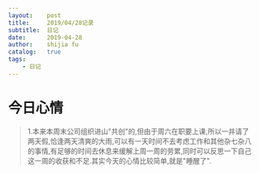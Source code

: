 ```yaml
---
layout:    post
title:     2019/04/28记录
subtitle:  日记
date:      2019-04-28
author:    shijia fu
catalog:   true
tags:
    - 日记
---
```


# 今日心情  
> 1.本来本周末公司组织进山"共创"的,但由于周六在职要上课,所以一并请了两天假,恰逢两天清爽的大雨,可以有一天时间不去考虑工作和其他杂七杂八的事情,有足够的时间去休息来缓解上周一周的劳累,同时可以反思一下自己这一周的收获和不足.其实今天的心情比较简单,就是"睡醒了".   
